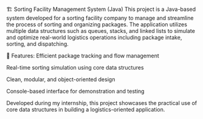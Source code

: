 🏗️ Sorting Facility Management System (Java)
This project is a Java-based system developed for a sorting facility company to manage and streamline the process of sorting and organizing packages. The application utilizes multiple data structures such as queues, stacks, and linked lists to simulate and optimize real-world logistics operations including package intake, sorting, and dispatching.

🔧 Features:
Efficient package tracking and flow management

Real-time sorting simulation using core data structures

Clean, modular, and object-oriented design

Console-based interface for demonstration and testing

Developed during my internship, this project showcases the practical use of core data structures in building a logistics-oriented application.
